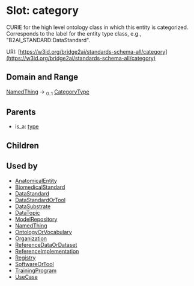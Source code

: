 
# Slot: category

CURIE for the high level ontology class in which this entity is categorized. Corresponds to the label for the entity type class, e.g., "B2AI_STANDARD:DataStandard".

URI: [https://w3id.org/bridge2ai/standards-schema-all/category](https://w3id.org/bridge2ai/standards-schema-all/category)


## Domain and Range

[NamedThing](NamedThing.md) &#8594;  <sub>0..1</sub> [CategoryType](types/CategoryType.md)

## Parents

 *  is_a: [type](type.md)

## Children


## Used by

 * [AnatomicalEntity](AnatomicalEntity.md)
 * [BiomedicalStandard](BiomedicalStandard.md)
 * [DataStandard](DataStandard.md)
 * [DataStandardOrTool](DataStandardOrTool.md)
 * [DataSubstrate](DataSubstrate.md)
 * [DataTopic](DataTopic.md)
 * [ModelRepository](ModelRepository.md)
 * [NamedThing](NamedThing.md)
 * [OntologyOrVocabulary](OntologyOrVocabulary.md)
 * [Organization](Organization.md)
 * [ReferenceDataOrDataset](ReferenceDataOrDataset.md)
 * [ReferenceImplementation](ReferenceImplementation.md)
 * [Registry](Registry.md)
 * [SoftwareOrTool](SoftwareOrTool.md)
 * [TrainingProgram](TrainingProgram.md)
 * [UseCase](UseCase.md)
